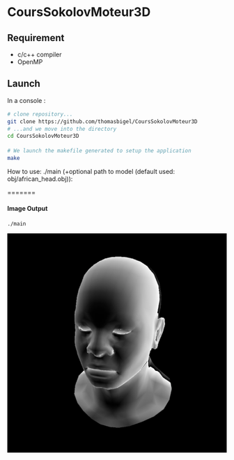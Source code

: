 # CoursSokolovMoteur3D

## Requirement

- c/c++ compiler
- OpenMP

## Launch
In a console :
```bash
# clone repository...
git clone https://github.com/thomasbigel/CoursSokolovMoteur3D
# ...and we move into the directory
cd CoursSokolovMoteur3D

# We launch the makefile generated to setup the application
make

```
How to use: ./main (+optional path to model (default used: obj/african_head.obj)):  

=======

#### Image Output
```bash
./main
```
![image output](https://github.com/thomasbigel/CoursSokolovMoteur3D/blob/readmeImage/Lesson5/output.png)

